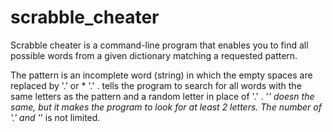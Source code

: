# scrabble_cheater

Scrabble cheater is a command-line program that enables you to find all possible words from a given dictionary matching a requested pattern. 
 
The pattern is an incomplete word (string) in which the empty spaces are replaced by '.' or * '.' . tells the program to search for all words with the same letters as the pattern and a random letter in place of '.' . '*' doesn the same, but it makes the program to look for at least 2 letters. The number of '.' and '*' is not limited.
 
